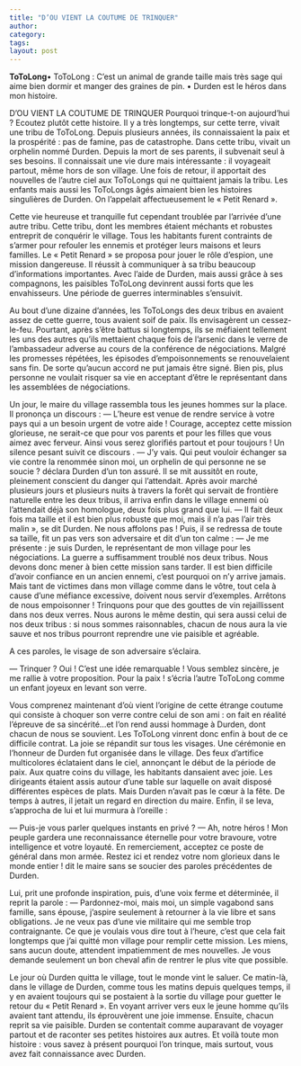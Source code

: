 ```yaml
---
title: "D’OU VIENT LA COUTUME DE TRINQUER"
author:
category: 
tags: 
layout: post
---
```

<a href="/node/147"></a><strong>ToToLong</strong>• ToToLong : C’est un animal de grande taille mais
très sage qui aime bien dormir et manger des graines de pin.
• Durden est le héros dans mon histoire.

D’OU VIENT LA COUTUME DE TRINQUER
Pourquoi trinque-t-on aujourd’hui ? Ecoutez plutôt cette histoire. Il y a très longtemps, sur cette terre, vivait une tribu de ToToLong. Depuis plusieurs années, ils connaissaient la paix et la prospérité : pas de famine, pas de catastrophe. Dans cette tribu, vivait un orphelin nommé Durden. Depuis la mort de ses parents, il subvenait seul à ses besoins. Il connaissait une vie dure mais intéressante : il voyageait partout, même hors de son village. Une fois de retour, il apportait des nouvelles de l’autre ciel aux ToToLongs qui ne quittaient jamais la tribu. Les enfants mais aussi les ToToLongs âgés aimaient bien les histoires singulières de Durden. On l’appelait affectueusement le « Petit Renard ».

Cette vie heureuse et tranquille fut cependant troublée par l’arrivée d’une autre tribu. Cette tribu, dont les membres étaient méchants et robustes entreprit de conquérir le village. Tous les habitants furent contraints de s’armer pour refouler les ennemis et protéger leurs maisons et leurs familles. Le « Petit Renard » se proposa pour jouer le rôle d’espion, une mission dangereuse. Il réussit à communiquer à sa tribu beaucoup d’informations importantes. Avec l’aide de Durden, mais aussi grâce à ses compagnons, les paisibles ToToLong devinrent aussi forts que les envahisseurs. Une période de guerres interminables s’ensuivit.

Au bout d’une dizaine d’années, les ToToLongs des deux tribus en avaient assez de cette guerre, tous avaient soif de paix. Ils envisagèrent un cessez-le-feu. Pourtant, après s’être battus si longtemps, ils se méfiaient tellement les uns des autres qu’ils mettaient chaque fois de l’arsenic dans le verre de l’ambassadeur adverse au cours de la conférence de négociations. Malgré les promesses répétées, les épisodes d’empoisonnements se renouvelaient sans fin. De sorte qu’aucun accord ne put jamais être signé. Bien pis, plus personne ne voulait risquer sa vie en acceptant d’être le représentant dans les assemblées de négociations.

Un jour, le maire du village rassembla tous les jeunes hommes sur la place. Il prononça un discours :
— L’heure est venue de rendre service à votre pays qui a un besoin urgent de votre aide ! Courage, acceptez cette mission glorieuse, ne serait-ce que pour vos parents et pour les filles que vous aimez avec ferveur. Ainsi vous serez glorifiés partout et pour toujours !
Un silence pesant suivit ce discours .
— J’y vais. Qui peut vouloir échanger sa vie contre la renommée sinon moi, un orphelin de qui personne ne se soucie ? déclara Durden d’un ton assuré.
Il se mit aussitôt en route, pleinement conscient du danger qui l’attendait. Après avoir marché plusieurs jours et plusieurs nuits à travers la forêt qui servait de frontière naturelle entre les deux tribus, il arriva enfin dans le village ennemi où l’attendait déjà son homologue, deux fois plus grand que lui.
— Il fait deux fois ma taille et il est bien plus robuste que moi, mais il n’a pas l’air très malin », se dit Durden. Ne nous affolons pas !
Puis, il se redressa de toute sa taille, fit un pas vers son adversaire et dit d’un ton calme :
— Je me présente : je suis Durden, le représentant de mon village pour les négociations. La guerre a suffisamment troublé nos deux tribus. Nous devons donc mener à bien cette mission sans tarder. Il est bien difficile d’avoir confiance en un ancien ennemi, c’est pourquoi on n’y arrive jamais. Mais tant de victimes dans mon village comme dans le vôtre, tout cela à cause d’une méfiance excessive, doivent nous servir d’exemples. Arrêtons de nous empoisonner ! Trinquons pour que des gouttes de vin rejaillissent dans nos deux verres. Nous aurons le même destin, qui sera aussi celui de nos deux tribus : si nous sommes raisonnables, chacun de nous aura la vie sauve et nos tribus pourront reprendre une vie paisible et agréable.

A ces paroles, le visage de son adversaire s’éclaira.

— Trinquer ? Oui ! C’est une idée remarquable ! Vous semblez sincère, je me rallie à votre proposition. Pour la paix ! s’écria l’autre ToToLong comme un enfant joyeux en levant son verre.

Vous comprenez maintenant d’où vient l’origine de cette étrange coutume qui consiste à choquer son verre contre celui de son ami : on fait en réalité l’épreuve de sa sincérité…et l’on rend aussi hommage à Durden, dont chacun de nous se souvient. Les ToToLong vinrent donc enfin à bout de ce difficile contrat. La joie se répandit sur tous les visages. Une cérémonie en l’honneur de Durden fut organisée dans le village. Des feux d’artifice multicolores éclataient dans le ciel, annonçant le début de la période de paix. Aux quatre coins du village, les habitants dansaient avec joie. Les dirigeants étaient assis autour d’une table sur laquelle on avait disposé différentes espèces de plats. Mais Durden n’avait pas le cœur à la fête. De temps à autres, il jetait un regard en direction du maire. Enfin, il se leva, s’approcha de lui et lui murmura à l’oreille :

— Puis-je vous parler quelques instants en privé ?
— Ah, notre héros ! Mon peuple gardera une reconnaissance éternelle pour votre bravoure, votre intelligence et votre loyauté. En remerciement, acceptez ce poste de général dans mon armée. Restez ici et rendez votre nom glorieux dans le monde entier ! dit le maire sans se soucier des paroles précédentes de Durden. 

Lui, prit une profonde inspiration, puis, d’une voix ferme et déterminée, il reprit la parole :
— Pardonnez-moi, mais moi, un simple vagabond sans famille, sans épouse, j’aspire seulement à retourner à la vie libre et sans obligations. Je ne veux pas d’une vie militaire qui me semble trop contraignante. Ce que je voulais vous dire tout à l’heure, c’est que cela fait longtemps que j’ai quitté mon village pour remplir cette mission. Les miens, sans aucun doute, attendent impatiemment de mes nouvelles. Je vous demande seulement un bon cheval afin de rentrer le plus vite que possible.

Le jour où Durden quitta le village, tout le monde vint le saluer. Ce matin-là, dans le village de Durden, comme tous les matins depuis quelques temps, il y en avaient toujours qui se postaient à la sortie du village pour guetter le retour du « Petit Renard ». En voyant arriver vers eux le jeune homme qu’ils avaient tant attendu, ils éprouvèrent une joie immense. Ensuite, chacun reprit sa vie paisible. Durden se contentait comme auparavant de voyager partout et de raconter ses petites histoires aux autres. Et voilà toute mon histoire : vous savez à présent pourquoi l’on trinque, mais surtout, vous avez fait connaissance avec Durden.

